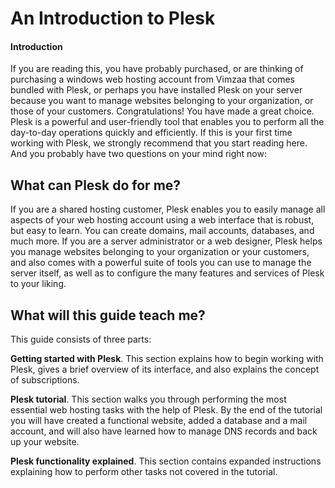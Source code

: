 # An Introduction to Plesk

#### Introduction

If you are reading this, you have probably purchased, or are thinking of purchasing a windows web hosting account from Vimzaa that comes bundled with Plesk, or perhaps you have installed Plesk on your server because you want to manage websites belonging to your organization, or those of your customers. Congratulations! You have made a great choice. Plesk is a powerful and user-friendly tool that enables you to perform all the day-to-day operations quickly and efficiently. If this is your first time working with Plesk, we strongly recommend that you start reading here. And you probably have two questions on your mind right now:

## What can Plesk do for me? <a id="whatcanpleskdoforme"></a>

If you are a shared hosting customer, Plesk enables you to easily manage all aspects of your web hosting account using a web interface that is robust, but easy to learn. You can create domains, mail accounts, databases, and much more. If you are a server administrator or a web designer, Plesk helps you manage websites belonging to your organization or your customers, and also comes with a powerful suite of tools you can use to manage the server itself, as well as to configure the many features and services of Plesk to your liking.

## What will this guide teach me? <a id="whatwillthisguideteachme"></a>

This guide consists of three parts:

**Getting started with Plesk**. This section explains how to begin working with Plesk, gives a brief overview of its interface, and also explains the concept of subscriptions.

**Plesk tutorial**. This section walks you through performing the most essential web hosting tasks with the help of Plesk. By the end of the tutorial you will have created a functional website, added a database and a mail account, and will also have learned how to manage DNS records and back up your website.

**Plesk functionality explained**. This section contains expanded instructions explaining how to perform other tasks not covered in the tutorial.

